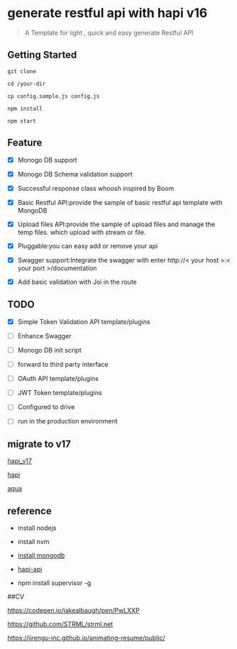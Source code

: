 # generate restful api with hapi v16

>A Template for light , quick and easy generate Restful API 

## Getting Started

```
git clone 

cd /your-dir

cp config.sample.js config.js

npm install 

npm start

```


## Feature

- [x] Monogo DB support

- [x] Monogo DB Schema validation support

- [x] Successful response class whoosh inspired by Boom 

- [x] Basic Restful API:provide the sample of basic restful api template with MongoDB

- [x] Upload files API:provide the sample of upload files and manage the temp files. which upload with stream or file.

- [x] Pluggable:you can easy add or remove your api 

- [x] Swagger support:Integrate the swagger with enter http://< your host >:< your port >/documentation

- [x] Add basic validation with Joi in the route


## TODO

- [x] Simple Token Validation API template/plugins

- [ ] Enhance Swagger

- [ ] Monogo DB init script

- [ ] forward to third party interface

- [ ] OAuth API template/plugins

- [ ] JWT Token template/plugins

- [ ] Configured to drive

- [ ] run in the production environment

## migrate to v17

[hapi_v17]("https://futurestud.io/tutorials/hapi-v17-upgrade-guide-your-move-to-async-await")

[hapi]("https://github.com/hapijs")

[aqua]("https://github.com/jedireza/aqua")

## reference

- install nodejs

- install nvm

- [install mongodb]("https://docs.mongodb.com/manual/tutorial/install-mongodb-on-windows/")

- [hapi-api]("https://github.com/rjmreis/hapi-api")

- npm install supervisor -g


##CV

https://codepen.io/jakealbaugh/pen/PwLXXP

https://github.com/STRML/strml.net

https://jirengu-inc.github.io/animating-resume/public/

